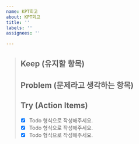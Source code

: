 ```yaml
---
name: KPT회고
about: KPT회고
title: ''
labels: ''
assignees: ''

---
```


> ## Keep (유지할 항목)
> 
> ## Problem (문제라고 생각하는 항목)
> 
> ## Try (Action Items)
> * [x]  Todo 형식으로 작성해주세요.
> * [x]  Todo 형식으로 작성해주세요.
> * [x]  Todo 형식으로 작성해주세요.
